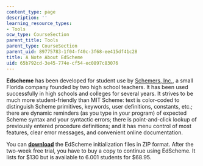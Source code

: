 ```yaml
---
content_type: page
description: ''
learning_resource_types:
- Tools
ocw_type: CourseSection
parent_title: Tools
parent_type: CourseSection
parent_uid: 89775783-1f04-f40c-3f68-ee415df41c28
title: A Note About EdScheme
uid: 65b792cd-3e45-774e-cf54-ec0897c83076
---
```


**Edscheme** has been developed for student use by [Schemers, Inc.](http://www.schemers.com/), a small Florida company founded by two high school teachers. It has been used successfully in high schools and colleges for several years. It strives to be much more student-friendly than MIT Scheme: text is color-coded to distinguish Scheme primitives, keywords, user definitions, constants, etc.; there are dynamic reminders (as you type in your program) of expected Scheme syntax and your syntactic errors; there is point-and-click lookup of previously entered procedure definitions; and it has menu control of most features, clear error messages, and convenient online documentation.

You can **[download](http://www.schemers.com/download.html)** the EdScheme initialization files in ZIP format. After the two-week free trial, you have to buy a copy to continue using EdScheme. It lists for $130 but is available to 6.001 students for $68.95.